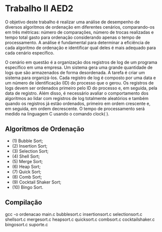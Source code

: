 # Trabalho II AED2

O objetivo deste trabalho é realizar uma análise de desempenho de diversos algoritmos de ordenação em diferentes cenários, comparando-os em três métricas: número de comparações, número de trocas realizadas e tempo total gasto para ordenação considerando apenas o tempo de processamento. A análise é fundamental para determinar a eficiência de cada algoritmo de ordenação e identificar qual deles é mais adequado para cada cenário específico.

O cenário em questão é a organização dos registros de log de um programa específico em uma empresa. Um sistema gera uma grande quantidade de logs que são armazenados de forma desordenada. A tarefa é criar um sistema para organizá-los. Cada registro de log é composto por uma data e um número de identificação (ID) do processo que o gerou. Os registros de logs devem ser ordenados primeiro pelo ID do processo e, em seguida, pela data de registro. Além disso, é necessário avaliar o comportamento dos algoritmos ao lidar com registros de log totalmente aleatórios e também quando os registros já estão ordenados, primeiro em ordem crescente e, em seguida, em ordem decrescente. O tempo de processamento será medido na linguagem C usando o comando clock( ).

## Algoritmos de Ordenação

- (1) Bubble Sort;
- (2) Insertion Sort;
- (3) Selection Sort;
- (4) Shell Sort;
- (5) Merge Sort;
- (6) Heap Sort;
- (7) Quick Sort;
- (8) Comb Sort;
- (9) Cocktail Shaker Sort;
- (10) Bingo Sort.

## Compilação

gcc -o ordenacao main.c bubblesort.c insertionsort.c selectionsort.c shellsort.c mergesort.c heapsort.c quicksort.c combsort.c cocktailshaker.c bingosort.c suporte.c
